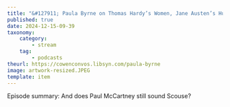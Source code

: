 ```yaml
---
title: "&#127911; Paula Byrne on Thomas Hardy’s Women, Jane Austen’s Humor, and Evelyn Waugh’s Warmth"
published: true
date: 2024-12-15-09-39
taxonomy:
    category:
        - stream
    tag:
        - podcasts
theurl: https://cowenconvos.libsyn.com/paula-byrne
image: artwork-resized.JPEG
template: item
---
```


Episode summary: And does Paul McCartney still sound Scouse?
